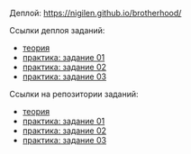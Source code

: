 Деплой: https://nigilen.github.io/brotherhood/

Ссылки деплоя заданий: 
- [теория](https://nigilen.github.io/brotherhood/theory/answer.md)
- [практика: задание 01](https://nigilen.github.io/brotherhood/practice-1/modal.html)
- [практика: задание 02](https://nigilen.github.io/brotherhood/practice-2/data.js)
- [практика: задание 03](https://nigilen.github.io/brotherhood/practice-3/table.html)

Ссылки на репозитории заданий: 
- [теория](https://github.com/Nigilen/brotherhood/tree/main/src/theory)
- [практика: задание 01](https://github.com/Nigilen/brotherhood/tree/main/src/practice-1)
- [практика: задание 02](https://github.com/Nigilen/brotherhood/tree/main/src/practice-2)
- [практика: задание 03](https://github.com/Nigilen/brotherhood/tree/main/src/practice-3)
